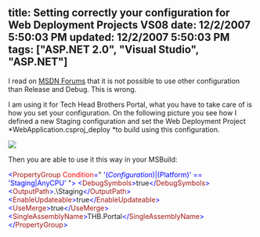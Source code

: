 title: Setting correctly your configuration for Web Deployment Projects VS08
date: 12/2/2007 5:50:03 PM
updated: 12/2/2007 5:50:03 PM
tags: ["ASP.NET 2.0", "Visual Studio", "ASP.NET"]
---
I read on [MSDN Forums](http://forums.asp.net/t/1151526.aspx) that it is not possible to use other configuration than Release and Debug. This is wrong.

I am using it for Tech Head Brothers Portal, what you have to take care of is how you set your configuration. On the following picture you see how I defined a new Staging configuration and set the Web Deployment Project *WebApplication.csproj_deploy *to build using this configuration.

![](http://farm3.static.flickr.com/2203/2079573615_8fa38ad83d_o.jpg) 

Then you are able to use it this way in your MSBuild:

<span style="color: rgb(0,0,255)"><</span><span style="color: rgb(163,21,21)">PropertyGroup</span><span style="color: rgb(0,0,255)"> </span><span style="color: rgb(255,0,0)">Condition</span><span style="color: rgb(0,0,255)">=</span>"<span style="color: rgb(0,0,255)"> '$(Configuration)|$(Platform)' == 'Staging|AnyCPU' </span>"<span style="color: rgb(0,0,255)">>
    <</span><span style="color: rgb(163,21,21)">DebugSymbols</span><span style="color: rgb(0,0,255)">></span>true<span style="color: rgb(0,0,255)"></</span><span style="color: rgb(163,21,21)">DebugSymbols</span><span style="color: rgb(0,0,255)">>
    <</span><span style="color: rgb(163,21,21)">OutputPath</span><span style="color: rgb(0,0,255)">></span>.\Staging<span style="color: rgb(0,0,255)"></</span><span style="color: rgb(163,21,21)">OutputPath</span><span style="color: rgb(0,0,255)">>
    <</span><span style="color: rgb(163,21,21)">EnableUpdateable</span><span style="color: rgb(0,0,255)">></span>true<span style="color: rgb(0,0,255)"></</span><span style="color: rgb(163,21,21)">EnableUpdateable</span><span style="color: rgb(0,0,255)">>
    <</span><span style="color: rgb(163,21,21)">UseMerge</span><span style="color: rgb(0,0,255)">></span>true<span style="color: rgb(0,0,255)"></</span><span style="color: rgb(163,21,21)">UseMerge</span><span style="color: rgb(0,0,255)">>
    <</span><span style="color: rgb(163,21,21)">SingleAssemblyName</span><span style="color: rgb(0,0,255)">></span>THB.Portal<span style="color: rgb(0,0,255)"></</span><span style="color: rgb(163,21,21)">SingleAssemblyName</span><span style="color: rgb(0,0,255)">>
</</span><span style="color: rgb(163,21,21)">PropertyGroup</span><span style="color: rgb(0,0,255)">></span>
[](http://11011.net/software/vspaste)
